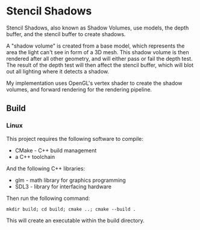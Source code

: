 # Stencil Shadows
Stencil Shadows, also known as Shadow Volumes, use models, the depth buffer, and the stencil buffer to create shadows.

A "shadow volume" is created from a base model, which represents the area the light can't see in form of a 3D mesh. This shadow volume is then rendered after all other geometry, and will either pass or fail the depth test. The result of the depth test will then affect the stencil buffer, which will blot out all lighting where it detects a shadow.

My implementation uses OpenGL's vertex shader to create the shadow volumes, and forward rendering for the rendering pipeline.

## Build
### Linux
This project requires the following software to compile:
- CMake - C++ build management
- a C++ toolchain

And the following C++ libraries:
- glm - math library for graphics programming
- SDL3 - library for interfacing hardware

Then run the following command:

    mkdir build; cd build; cmake ..; cmake --build .

This will create an executable within the build directory.
